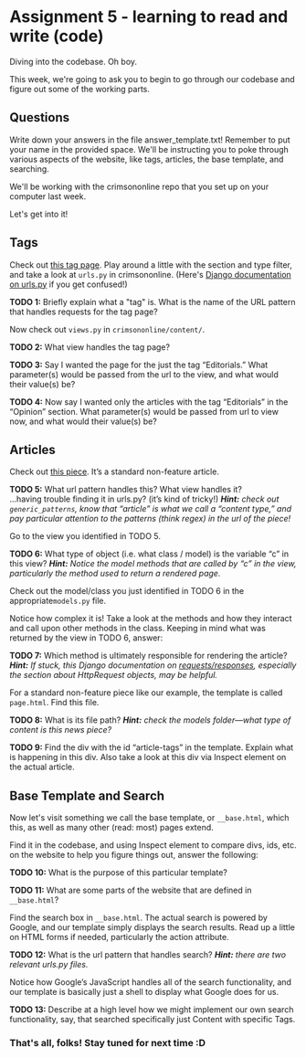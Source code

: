 # Assignment 5 - learning to read and write (code)
Diving into the codebase. Oh boy.

This week, we're going to ask you to begin to go through our codebase and figure out some of the working parts.

## Questions 
Write down your answers in the file answer_template.txt! Remember to put your name in the provided space. We'll be instructing you to poke through various aspects of the website, like tags, articles, the base template, and searching.

We'll be working with the crimsononline repo that you set up on your computer last week.

Let's get into it!

## Tags
Check out [this tag page](http://www.thecrimson.com/tag/editorials/). Play around a little with the section and type filter, and take a look at `urls.py` in crimsononline. (Here's [Django documentation on urls.py](https://docs.djangoproject.com/en/1.8/topics/http/urls/) if you get confused!) 

**TODO 1:** Briefly explain what a "tag" is. What is the name of the URL pattern that handles requests for the tag page? 

Now check out `views.py` in `crimsononline/content/`. 

**TODO 2:** What view handles the tag page?

**TODO 3:** Say I wanted the page for the just the tag “Editorials.” What parameter(s) would be passed from the url to the view, and what would their value(s) be?

**TODO 4:** Now say I wanted only the articles with the tag “Editorials” in the “Opinion” section. What parameter(s) would be passed from url to view now, and what would their value(s) be? 

## Articles
Check out [this piece](http://www.thecrimson.com/article/2014/2/20/harvard-odyssey-dogecoin/). It’s a standard non-feature article. 

**TODO 5:** What url pattern handles this? What view handles it?      
...having trouble finding it in urls.py? (it’s kind of tricky!) _**Hint:** check out `generic_patterns`, know that “article” is what we call a “content type,” and pay particular attention to the patterns (think regex) in the url of the piece!_

Go to the view you identified in TODO 5.

**TODO 6:** What type of object (i.e. what class / model) is the variable “c” in this view? _**Hint:** Notice the model methods that are called by “c” in the view, particularly the method used to return a rendered page._

Check out the model/class you just identified in TODO 6 in the appropriate`models.py` file.

Notice how complex it is! Take a look at the methods and how they interact and call upon other methods in the class. Keeping in mind what was returned by the view in TODO 6, answer: 

**TODO 7:** Which method is ultimately responsible for rendering the article? 
_**Hint:**  If stuck, this Django documentation on [requests/responses](https://docs.djangoproject.com/en/1.8/ref/request-response/), especially the section about HttpRequest objects, may be helpful._

For a standard non-feature piece like our example, the template is called `page.html`. Find this file.

**TODO 8:** What is its file path? _**Hint:** check the models folder—what type of content is this news piece?_

**TODO 9:** Find the div with the id “article-tags” in the template. Explain what is happening in this div. Also take a look at this div via Inspect element on the actual article. 

## Base Template and Search
Now let's visit something we call the base template, or `__base.html`, which this, as well as many other (read: most) pages extend. 

Find it in the codebase, and using Inspect element to compare divs, ids, etc. on the website to help you figure things out, answer the following:

**TODO 10:** What is the purpose of this particular template? 

**TODO 11:** What are some parts of the website that are defined in `__base.html`? 

Find the search box in `__base.html`. The actual search is powered by Google, and our template simply displays the search results. Read up a little on HTML forms if needed, particularly the action attribute. 

**TODO 12:** What is the url pattern that handles search? _**Hint:** there are two relevant urls.py files._

Notice how Google’s JavaScript handles all of the search functionality, and our template is basically just a shell to display what Google does for us. 

**TODO 13:** Describe at a high level how we might implement our own search functionality, say, that searched specifically just Content with specific Tags. 

### That's all, folks! Stay tuned for next time :D
